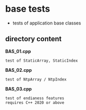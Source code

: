 # base tests
-   tests of application base classes

## directory content

**BAS_01.cpp**
```
test of StaticArray, StaticIndex
```

**BAS_02.cpp**
```
test of NtpArray / NtpIndex
```

**BAS_03.cpp**
```
test of endianess features
requires C++ 2020 or above
```
